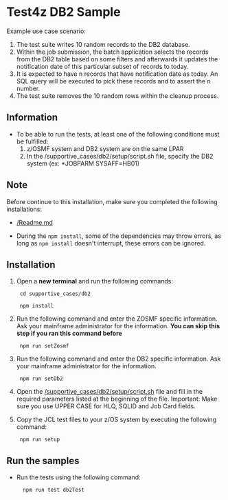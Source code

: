 # Test4z DB2 Sample

Example use case scenario:

1. The test suite writes 10 random records to the DB2 database.
2. Within the job submission, the batch application selects the records from the DB2 table based on some filters and afterwards it updates the notification date of this particular subset of records to today.
3. It is expected to have n records that have notification date as today. An SQL query will be executed to pick these records and to assert the n number.
4. The test suite removes the 10 random rows within the cleanup process.


## Information
* To be able to run the tests, at least one of the following conditions must be fulfilled:
    1. z/OSMF system and DB2 system are on the same LPAR
    2. In the /supportive_cases/db2/setup/script.sh file, specify the DB2 system (ex: *JOBPARM SYSAFF=HB01)
    
## Note
Before continue to this installation, make sure you completed the following installations:
* [/Readme.md](/README.md)

* During the `npm install`, some of the dependencies may throw errors, as long as `npm install` doesn't interrupt, these errors can be ignored.


   
## Installation
1. Open a **new terminal** and run the following commands:
    
        cd supportive_cases/db2
    
        npm install
        
2. Run the following command and enter the ZOSMF specific information. 
   Ask your mainframe administrator for the information.
   **You can skip this step if you ran this command before**

        npm run setZosmf

3. Run the following command and enter the DB2 specific information. 
   Ask your mainframe administrator for the information.

        npm run setDb2

        
4. Open the [/supportive_cases/db2/setup/script.sh](/supportive_cases/db2/setup/script.sh)  file and fill in the required parameters listed at the beginning of the file. Important: Make sure you use UPPER CASE for HLQ, SQLID and Job Card fields.
                                                                 
5. Copy the JCL test files to your z/OS system by executing the following command: 

        npm run setup
        
## Run the samples

* Run the tests using the following command:

        npm run test db2Test
